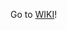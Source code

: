Go to [WIKI](https://github.com/Android-Academy-MSK/KnowledgeBase/wiki/Android-Academy-Moscow-knowledge-base)!
